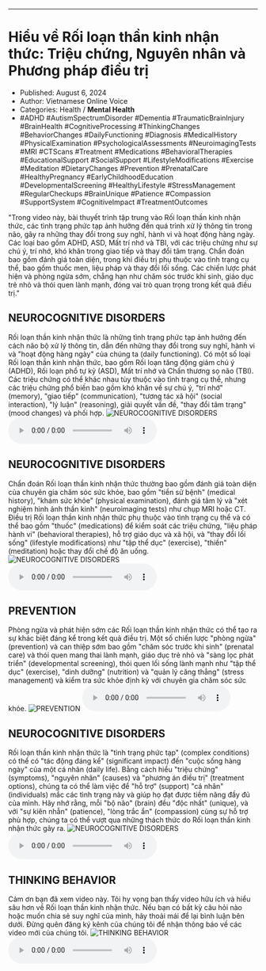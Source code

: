 
---

# Hiểu về Rối loạn thần kinh nhận thức: Triệu chứng, Nguyên nhân và Phương pháp điều trị

- Published: August 6, 2024
- Author: Vietnamese Online Voice
- Categories: Health / **Mental Health**
- #ADHD #AutismSpectrumDisorder #Dementia #TraumaticBrainInjury #BrainHealth #CognitiveProcessing #ThinkingChanges #BehaviorChanges #DailyFunctioning #Diagnosis #MedicalHistory #PhysicalExamination #PsychologicalAssessments #NeuroimagingTests #MRI #CTScans #Treatment #Medications #BehavioralTherapies #EducationalSupport #SocialSupport #LifestyleModifications #Exercise #Meditation #DietaryChanges #Prevention #PrenatalCare #HealthyPregnancy #EarlyChildhoodEducation #DevelopmentalScreening #HealthyLifestyle #StressManagement #RegularCheckups #BrainUnique #Patience #Compassion #SupportSystem #CognitiveImpact #TreatmentOutcomes

"Trong video này, bài thuyết trình tập trung vào Rối loạn thần kinh nhận thức, các tình trạng phức tạp ảnh hưởng đến quá trình xử lý thông tin trong não, gây ra những thay đổi trong suy nghĩ, hành vi và hoạt động hàng ngày. Các loại bao gồm ADHD, ASD, Mất trí nhớ và TBI, với các triệu chứng như sự chú ý, trí nhớ, khó khăn trong giao tiếp và thay đổi tâm trạng. Chẩn đoán bao gồm đánh giá toàn diện, trong khi điều trị phụ thuộc vào tình trạng cụ thể, bao gồm thuốc men, liệu pháp và thay đổi lối sống. Các chiến lược phát hiện và phòng ngừa sớm, chẳng hạn như chăm sóc trước khi sinh, giáo dục trẻ nhỏ và thói quen lành mạnh, đóng vai trò quan trọng trong kết quả điều trị."


## NEUROCOGNITIVE DISORDERS

Rối loạn thần kinh nhận thức là những tình trạng phức tạp ảnh hưởng đến cách não bộ xử lý thông tin, dẫn đến những thay đổi trong suy nghĩ, hành vi và "hoạt động hàng ngày" của chúng ta (daily functioning). Có một số loại Rối loạn thần kinh nhận thức, bao gồm Rối loạn tăng động giảm chú ý (ADHD), Rối loạn phổ tự kỷ (ASD), Mất trí nhớ và Chấn thương sọ não (TBI). Các triệu chứng có thể khác nhau tùy thuộc vào tình trạng cụ thể, nhưng các triệu chứng phổ biến bao gồm khó khăn về sự chú ý, "trí nhớ" (memory), "giao tiếp" (communication), "tương tác xã hội" (social interaction), "lý luận" (reasoning), giải quyết vấn đề, "thay đổi tâm trạng" (mood changes) và phối hợp.
![NEUROCOGNITIVE DISORDERS](https://http-archiver-apis-production-80.schnworks.com/storage/images/transitions/2024-08-06/transition-10790719667-Montserrat-ExtraBold-004895.jpg)
<audio controls>
    <source src="https://http-archiver-apis-production-80.schnworks.com/storage/storage/audio/file-30494508943.mp3" type="audio/mpeg">
</audio>



## NEUROCOGNITIVE DISORDERS

Chẩn đoán Rối loạn thần kinh nhận thức thường bao gồm đánh giá toàn diện của chuyên gia chăm sóc sức khỏe, bao gồm "tiền sử bệnh" (medical history), "khám sức khỏe" (physical examination), đánh giá tâm lý và "xét nghiệm hình ảnh thần kinh" (neuroimaging tests) như chụp MRI hoặc CT. Điều trị Rối loạn thần kinh nhận thức phụ thuộc vào tình trạng cụ thể và có thể bao gồm "thuốc" (medications) để kiểm soát các triệu chứng, "liệu pháp hành vi" (behavioral therapies), hỗ trợ giáo dục và xã hội, và "thay đổi lối sống" (lifestyle modifications) như "tập thể dục" (exercise), "thiền" (meditation) hoặc thay đổi chế độ ăn uống.
![NEUROCOGNITIVE DISORDERS](https://http-archiver-apis-production-80.schnworks.com/storage/images/transitions/2024-08-06/transition-17249439289-Montserrat-Regular-880E4F.jpg)
<audio controls>
    <source src="https://http-archiver-apis-production-80.schnworks.com/storage/storage/audio/file-6802538922.mp3" type="audio/mpeg">
</audio>



## PREVENTION

Phòng ngừa và phát hiện sớm các Rối loạn thần kinh nhận thức có thể tạo ra sự khác biệt đáng kể trong kết quả điều trị. Một số chiến lược "phòng ngừa" (prevention) và can thiệp sớm bao gồm "chăm sóc trước khi sinh" (prenatal care) và thói quen mang thai lành mạnh, giáo dục trẻ nhỏ và "sàng lọc phát triển" (developmental screening), thói quen lối sống lành mạnh như "tập thể dục" (exercise), "dinh dưỡng" (nutrition) và "quản lý căng thẳng" (stress management) và kiểm tra sức khỏe định kỳ với chuyên gia chăm sóc sức khỏe.
![PREVENTION](https://http-archiver-apis-production-80.schnworks.com/storage/images/transitions/2024-08-06/transition-7961726823-Montserrat-Thin-1A237E.jpg)
<audio controls>
    <source src="https://http-archiver-apis-production-80.schnworks.com/storage/storage/audio/file-43816860611.mp3" type="audio/mpeg">
</audio>



## NEUROCOGNITIVE DISORDERS

Rối loạn thần kinh nhận thức là "tình trạng phức tạp" (complex conditions) có thể có "tác động đáng kể" (significant impact) đến "cuộc sống hàng ngày" của một cá nhân (daily life). Bằng cách hiểu "triệu chứng" (symptoms), "nguyên nhân" (causes) và "phương án điều trị" (treatment options), chúng ta có thể làm việc để "hỗ trợ" (support) "cá nhân" (individuals) mắc các tình trạng này và giúp họ đạt được tiềm năng đầy đủ của mình. Hãy nhớ rằng, mỗi "bộ não" (brain) đều "độc nhất" (unique), và với "sự kiên nhẫn" (patience), "lòng trắc ẩn" (compassion) cùng sự hỗ trợ phù hợp, chúng ta có thể vượt qua những thách thức do Rối loạn thần kinh nhận thức gây ra.
![NEUROCOGNITIVE DISORDERS](https://http-archiver-apis-production-80.schnworks.com/storage/images/transitions/2024-08-06/transition-31398995190-Montserrat-SemiBold-283593.jpg)
<audio controls>
    <source src="https://http-archiver-apis-production-80.schnworks.com/storage/storage/audio/file-41311251334.mp3" type="audio/mpeg">
</audio>



## THINKING BEHAVIOR

Cảm ơn bạn đã xem video này. Tôi hy vọng bạn thấy video hữu ích và hiểu sâu hơn về Rối loạn thần kinh nhận thức. Nếu bạn có bất kỳ câu hỏi nào hoặc muốn chia sẻ suy nghĩ của mình, hãy thoải mái để lại bình luận bên dưới. Đừng quên đăng ký kênh của chúng tôi để nhận thông báo về các video mới của chúng tôi.
![THINKING BEHAVIOR](https://http-archiver-apis-production-80.schnworks.com/storage/images/transitions/2024-08-06/transition--3644617339-Montserrat-Thin-4A148C.jpg)
<audio controls>
    <source src="https://http-archiver-apis-production-80.schnworks.com/storage/storage/audio/file-29045794768.mp3" type="audio/mpeg">
</audio>

